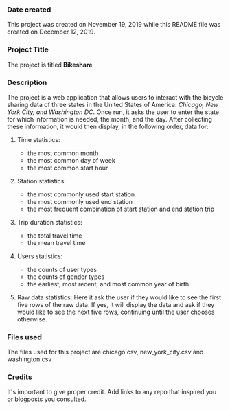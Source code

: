 ### Date created
This project was created on November 19, 2019 while this README file was created on December 12, 2019.

### Project Title
The project is titled **Bikeshare**

### Description
The project is a web application that allows users to interact with the bicycle sharing data of three states in the United States of America: *Chicago, New York City, and Washington DC*. Once run, it asks the user to enter the state for which information is needed, the month, and the day. After collecting these information, it would then display, in the following order, data for:
1. Time statistics:
    * the most common month
    * the most common day of week
    * the most common start hour

2. Station statistics:
    * the most commonly used start station
    * the most commonly used end station
    * the most frequent combination of start station and end station trip

3. Trip duration statistics:
    * the total travel time
    * the mean travel time

4. Users statistics:
    * the counts of user types
    * the counts of gender types
    * the earliest, most recent, and most common year of birth

5. Raw data statistics: Here it ask the user if they would like to see the first five rows of the raw data. If yes, it will display the data and ask if they would like to see the next five rows, continuing until the user chooses otherwise.

### Files used
The files used for this project are chicago.csv, new_york_city.csv and washington.csv

### Credits
It's important to give proper credit. Add links to any repo that inspired you or blogposts you consulted.
